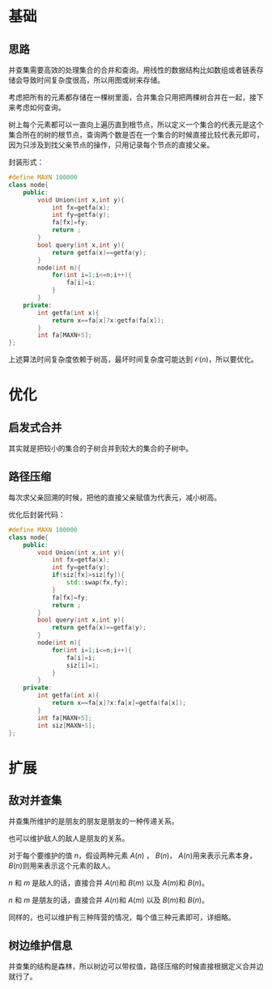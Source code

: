 # 基础

## 思路

并查集需要高效的处理集合的合并和查询。用线性的数据结构比如数组或者链表存储会导致时间复杂度很高，所以用图或树来存储。

<div STYLE="page-break-after:always;s"></div>

考虑把所有的元素都存储在一棵树里面，合并集合只用把两棵树合并在一起，接下来考虑如何查询。

<div STYLE="page-break-after:always;s"></div>

树上每个元素都可以一直向上遍历直到根节点，所以定义一个集合的代表元是这个集合所在的树的根节点，查询两个数是否在一个集合的时候直接比较代表元即可，因为只涉及到找父亲节点的操作，只用记录每个节点的直接父亲。

封装形式：

```cpp
#define MAXN 100000
class node{
    public:
        void Union(int x,int y){
            int fx=getfa(x);
            int fy=getfa(y);
            fa[fx]=fy;
            return ;
        }
        bool query(int x,int y){
            return getfa(x)==getfa(y);
        }
        node(int n){
            for(int i=1;i<=n;i++){
                fa[i]=i;
            }
        }
    private:
        int getfa(int x){
            return x==fa[x]?x:getfa(fa[x]);
        }
        int fa[MAXN+5];
};
```

上述算法时间复杂度依赖于树高，最坏时间复杂度可能达到 $\mathcal{O}(n)$，所以要优化。

# 优化

## 启发式合并

其实就是把较小的集合的子树合并到较大的集合的子树中。

## 路径压缩

每次求父亲回溯的时候，把他的直接父亲赋值为代表元，减小树高。

优化后封装代码：

```cpp
#define MAXN 100000
class node{
    public:
        void Union(int x,int y){
            int fx=getfa(x);
            int fy=getfa(y);
            if(siz[fx]>siz[fy]){
                std::swap(fx,fy);
            }
            fa[fx]=fy;
            return ;
        }
        bool query(int x,int y){
            return getfa(x)==getfa(y);
        }
        node(int n){
            for(int i=1;i<=n;i++){
                fa[i]=i;
                siz[i]=1;
            }
        }
    private:
        int getfa(int x){
            return x==fa[x]?x:fa[x]=getfa(fa[x]);
        }
        int fa[MAXN+5];
        int siz[MAXN+5];
};
```

# 扩展

## 敌对并查集

并查集所维护的是朋友的朋友是朋友的一种传递关系。

也可以维护敌人的敌人是朋友的关系。

<div STYLE="page-break-after:always;s"></div>

对于每个要维护的值 $n$，假设两种元素 $A(n)$ ， $B(n)$，
$A(n)$用来表示元素本身， $B(n)$则用来表示这个元素的敌人。

$n$ 和 $m$ 是敌人的话，直接合并 $A(n)$和 $B(m)$ 以及 $A(m)$和 $B(n)$。 

$n$ 和 $m$ 是朋友的话，直接合并 $A(n)$和 $A(m)$ 以及 $B(m)$和 $B(n)$。 

同样的，也可以维护有三种阵营的情况，每个值三种元素即可，详细略。

## 树边维护信息

并查集的结构是森林，所以树边可以带权值，路径压缩的时候直接根据定义合并边就行了。

# 
